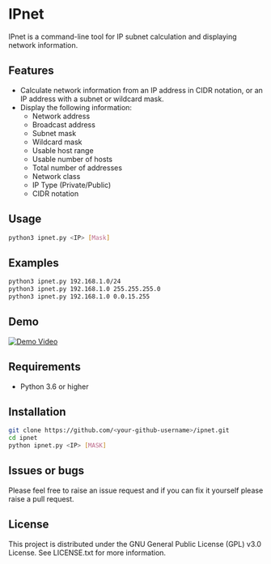 # IPnet

IPnet is a command-line tool for IP subnet calculation and displaying network information.

## Features

- Calculate network information from an IP address in CIDR notation, or an IP address with a subnet or wildcard mask.
- Display the following information:
  - Network address
  - Broadcast address
  - Subnet mask
  - Wildcard mask
  - Usable host range
  - Usable number of hosts
  - Total number of addresses
  - Network class
  - IP Type (Private/Public)
  - CIDR notation

## Usage

```bash
python3 ipnet.py <IP> [Mask]
```
## Examples
```bash
python3 ipnet.py 192.168.1.0/24
python3 ipnet.py 192.168.1.0 255.255.255.0
python3 ipnet.py 192.168.1.0 0.0.15.255
```

## Demo

[![Demo Video](http://img.youtube.com/vi/LVteGyAPU1k/0.jpg)](http://www.youtube.com/watch?v=LVteGyAPU1k "IPnet Demo")

## Requirements
* Python 3.6 or higher

## Installation
```bash
git clone https://github.com/<your-github-username>/ipnet.git
cd ipnet
python ipnet.py <IP> [MASK]
```

## Issues or bugs
Please feel free to raise an issue request and if you can fix it yourself please raise a pull request.

## License
This project is distributed under the GNU General Public License (GPL) v3.0 License. See LICENSE.txt for more information.
